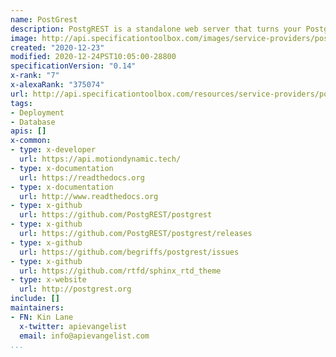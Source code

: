 ```yaml
---
name: PostGrest
description: PostgREST is a standalone web server that turns your PostgreSQL database directly into a RESTful API. The structural constraints and permissions in the database determine the API endpoints and operations.
image: http://api.specificationtoolbox.com/images/service-providers/postgrest.jpg
created: "2020-12-23"
modified: 2020-12-24PST10:05:00-28800
specificationVersion: "0.14"
x-rank: "7"
x-alexaRank: "375074"
url: http://api.specificationtoolbox.com/resources/service-providers/postgrest/
tags:
- Deployment
- Database
apis: []
x-common:
- type: x-developer
  url: https://api.motiondynamic.tech/
- type: x-documentation
  url: https://readthedocs.org
- type: x-documentation
  url: http://www.readthedocs.org
- type: x-github
  url: https://github.com/PostgREST/postgrest
- type: x-github
  url: https://github.com/PostgREST/postgrest/releases
- type: x-github
  url: https://github.com/begriffs/postgrest/issues
- type: x-github
  url: https://github.com/rtfd/sphinx_rtd_theme
- type: x-website
  url: http://postgrest.org
include: []
maintainers:
- FN: Kin Lane
  x-twitter: apievangelist
  email: info@apievangelist.com
...
```

